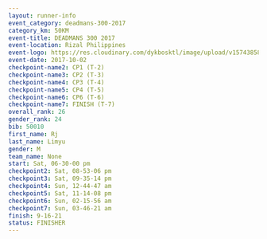 ```yaml
---
layout: runner-info 
event_category: deadmans-300-2017 
category_km: 50KM 
event-title: DEADMANS 300 2017 
event-location: Rizal Philippines 
event-logo: https://res.cloudinary.com/dykbosktl/image/upload/v1574385898/Logo/2017-DM300-Logo_ljecaw.jpg 
event-date: 2017-10-02 
checkpoint-name2: CP1 (T-2) 
checkpoint-name3: CP2 (T-3) 
checkpoint-name4: CP3 (T-4) 
checkpoint-name5: CP4 (T-5) 
checkpoint-name6: CP6 (T-6) 
checkpoint-name7: FINISH (T-7) 
overall_rank: 26
gender_rank: 24
bib: 50010
first_name: Rj
last_name: Limyu
gender: M
team_name: None
start: Sat, 06-30-00 pm
checkpoint2: Sat, 08-53-06 pm
checkpoint3: Sat, 09-35-14 pm
checkpoint4: Sun, 12-44-47 am
checkpoint5: Sat, 11-14-08 pm
checkpoint6: Sun, 02-15-56 am
checkpoint7: Sun, 03-46-21 am
finish: 9-16-21
status: FINISHER
---
```

